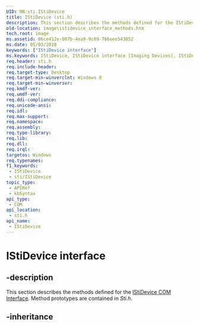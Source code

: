 ```yaml
---
UID: NN:sti.IStiDevice
title: IStiDevice (sti.h)
description: This section describes the methods defined for the IStiDevice COM Interface. Method prototypes are contained in Sti.h.
old-location: image\istidevice_interface_methods.htm
tech.root: image
ms.assetid: 86ce412e-007b-4ea9-9c09-766eee543852
ms.date: 05/03/2018
keywords: ["IStiDevice interface"]
ms.keywords: IStiDevice, IStiDevice interface [Imaging Devices], IStiDevice interface [Imaging Devices],described, image.istidevice_interface_methods, sti/IStiDevice, stifnc_ef9e9c06-e918-462c-92c0-f4b1605a0847.xml
req.header: sti.h
req.include-header: 
req.target-type: Desktop
req.target-min-winverclnt: Windows 8
req.target-min-winversvr: 
req.kmdf-ver: 
req.umdf-ver: 
req.ddi-compliance: 
req.unicode-ansi: 
req.idl: 
req.max-support: 
req.namespace: 
req.assembly: 
req.type-library: 
req.lib: 
req.dll: 
req.irql: 
targetos: Windows
req.typenames: 
f1_keywords:
 - IStiDevice
 - sti/IStiDevice
topic_type:
 - APIRef
 - kbSyntax
api_type:
 - COM
api_location:
 - sti.h
api_name:
 - IStiDevice
---
```


# IStiDevice interface


## -description

This section describes the methods defined for the [IStiDevice COM Interface](/windows-hardware/drivers/image/istidevice-com-interface). Method prototypes are contained in *Sti.h*.

## -inheritance